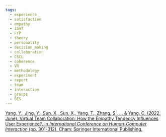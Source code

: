 ```yaml
---
tags:
  - experience
  - satisfaction
  - empathy
  - iSAT
  - FYP
  - theory
  - personality
  - decision_making
  - collaboration
  - CSCL
  - coherence
  - VR
  - methodology
  - experiment
  - report
  - team
  - interaction
  - groups
  - BES
---
```


[Yang, Y., Jing, Y., Sun, X., Sun, X., Yang, T., Zhang, S., ... & Yang, C. (2022, June). Virtual Team Collaboration: How the Empathy Tendency Influences User Experience?. In _International Conference on Human-Computer Interaction_ (pp. 301-312). Cham: Springer International Publishing.](https://link.springer.com/chapter/10.1007/978-3-031-05675-8_23)
